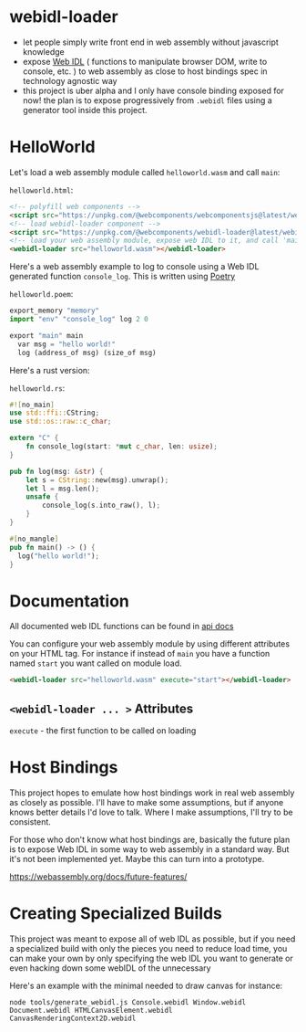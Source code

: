 # webidl-loader
* let people simply write front end in web assembly without javascript knowledge
* expose [Web IDL](https://heycam.github.io/webidl/) ( functions to manipulate browser DOM, write to console, etc. ) to web assembly as close to host bindings spec in technology agnostic way
* this project is uber alpha and I only have console binding exposed for now! the plan is to expose progressively from `.webidl` files using a generator tool inside this project.

# HelloWorld
Let's load a web assembly module called `helloworld.wasm` and call `main`:

`helloworld.html`:
```html
<!-- polyfill web components -->
<script src="https://unpkg.com/@webcomponents/webcomponentsjs@latest/webcomponents-loader.js"></script>
<!-- load webidl-loader component -->
<script src="https://unpkg.com/@webcomponents/webidl-loader@latest/webidl-loader.min.js"></script>
<!-- load your web assembly module, expose web IDL to it, and call 'main' by default -->
<webidl-loader src="helloworld.wasm"></webidl-loader>
```

Here's a web assembly example to log to console using a Web IDL generated function `console_log`. This is written using [Poetry](https://github.com/FantasyInternet/poetry)

`helloworld.poem`:
```python
export_memory "memory"
import "env" "console_log" log 2 0

export "main" main
  var msg = "hello world!"
  log (address_of msg) (size_of msg)
```

Here's a rust version:

`helloworld.rs`:
```rust
#![no_main]
use std::ffi::CString;
use std::os::raw::c_char;

extern "C" {
    fn console_log(start: *mut c_char, len: usize);
}

pub fn log(msg: &str) {
    let s = CString::new(msg).unwrap();
    let l = msg.len();
    unsafe {
        console_log(s.into_raw(), l);
    }
}

#[no_mangle]
pub fn main() -> () {
  log("hello world!");
}
```

# Documentation

All documented web IDL functions can be found in [api docs](https://github.com/richardanaya/webidl-loader/blob/master/webidl.md)

You can configure your web assembly module by using different attributes on your HTML tag. For instance if instead of `main` you have a function named `start` you want called on module load.

```html
<webidl-loader src="helloworld.wasm" execute="start"></webidl-loader>
```

## `<webidl-loader ... >` Attributes
`execute` - the first function to be called on loading


# Host Bindings

This project hopes to emulate how host bindings work in real web assembly as closely as possible. I'll have to make some assumptions, but if anyone knows better details I'd love to talk. Where I make assumptions, I'll try to be consistent.

For those who don't know what host bindings are, basically the future plan is to expose Web IDL in some way to web assembly in a standard way. But it's not been implemented yet. Maybe this can turn into a prototype.

https://webassembly.org/docs/future-features/

# Creating Specialized Builds

This project was meant to expose all of web IDL as possible, but if you need a specialized build with only the pieces you need to reduce load time, you can make your own by only specifying the web IDL you want to generate or even hacking down some webIDL of the unnecessary

Here's an example with the minimal needed to draw canvas for instance:
```terminal
node tools/generate_webidl.js Console.webidl Window.webidl Document.webidl HTMLCanvasElement.webidl CanvasRenderingContext2D.webidl
```

